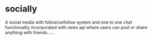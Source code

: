 # socially

A social media with follow/unfollow system
and one to one chat functionality incorporated
with news api where users can post or share
anything with friends......
